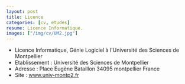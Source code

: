 ```yaml
---
layout: post
title: Licence
categories: [cv, etudes]
resume: Licence Informatique.
images: ["/img/cv/UM2.jpg"]
---
```

* Licence Informatique, Génie Logiciel à l'Université des Sciences de Montpellier
* Etablissement : Université des Sciences de Montpellier
* Adresse : Place Eugène Bataillon­ 34095­ montpellier­ France
* Site : <a href="http://www.univ-montp2.fr" target="_blank">www.univ-montp2.fr</a>